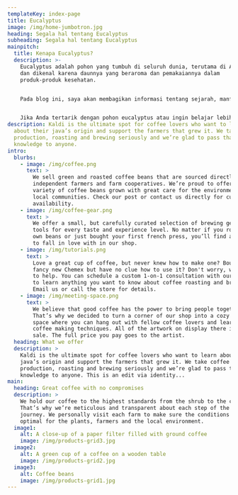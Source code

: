 ```yaml
---
templateKey: index-page
title: Eucalyptus
image: /img/home-jumbotron.jpg
heading: Segala hal tentang Eucalyptus
subheading: Segala hal tentang Eucalyptus
mainpitch:
  title: Kenapa Eucalyptus?
  description: >-
    Eucalyptus adalah pohon yang tumbuh di seluruh dunia, terutama di Australia,
    dan dikenal karena daunnya yang beraroma dan pemakaiannya dalam
    produk-produk kesehatan.


    Pada blog ini, saya akan membagikan informasi tentang sejarah, manfaat, dan cara menanam eucalyptus. Saya juga akan membagikan ide-ide tentang cara menggunakan eucalyptus dalam kehidupan sehari-hari, seperti dalam aromaterapi atau sebagai tambahan dalam produk kecantikan.


    Jika Anda tertarik dengan pohon eucalyptus atau ingin belajar lebih lanjut tentang manfaatnya, pastikan untuk mengunjungi blog saya dan menjadi bagian dari komunitas kami yang terus tumbuh.
description: Kaldi is the ultimate spot for coffee lovers who want to learn
  about their java’s origin and support the farmers that grew it. We take coffee
  production, roasting and brewing seriously and we’re glad to pass that
  knowledge to anyone.
intro:
  blurbs:
    - image: /img/coffee.png
      text: >
        We sell green and roasted coffee beans that are sourced directly from
        independent farmers and farm cooperatives. We’re proud to offer a
        variety of coffee beans grown with great care for the environment and
        local communities. Check our post or contact us directly for current
        availability.
    - image: /img/coffee-gear.png
      text: >
        We offer a small, but carefully curated selection of brewing gear and
        tools for every taste and experience level. No matter if you roast your
        own beans or just bought your first french press, you’ll find a gadget
        to fall in love with in our shop.
    - image: /img/tutorials.png
      text: >
        Love a great cup of coffee, but never knew how to make one? Bought a
        fancy new Chemex but have no clue how to use it? Don't worry, we’re here
        to help. You can schedule a custom 1-on-1 consultation with our baristas
        to learn anything you want to know about coffee roasting and brewing.
        Email us or call the store for details.
    - image: /img/meeting-space.png
      text: >
        We believe that good coffee has the power to bring people together.
        That’s why we decided to turn a corner of our shop into a cozy meeting
        space where you can hang out with fellow coffee lovers and learn about
        coffee making techniques. All of the artwork on display there is for
        sale. The full price you pay goes to the artist.
  heading: What we offer
  description: >
    Kaldi is the ultimate spot for coffee lovers who want to learn about their
    java’s origin and support the farmers that grew it. We take coffee
    production, roasting and brewing seriously and we’re glad to pass that
    knowledge to anyone. This is an edit via identity...
main:
  heading: Great coffee with no compromises
  description: >
    We hold our coffee to the highest standards from the shrub to the cup.
    That’s why we’re meticulous and transparent about each step of the coffee’s
    journey. We personally visit each farm to make sure the conditions are
    optimal for the plants, farmers and the local environment.
  image1:
    alt: A close-up of a paper filter filled with ground coffee
    image: /img/products-grid3.jpg
  image2:
    alt: A green cup of a coffee on a wooden table
    image: /img/products-grid2.jpg
  image3:
    alt: Coffee beans
    image: /img/products-grid1.jpg
---
```

